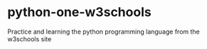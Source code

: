 # python-one-w3schools
Practice and learning the python programming language from the w3schools site
